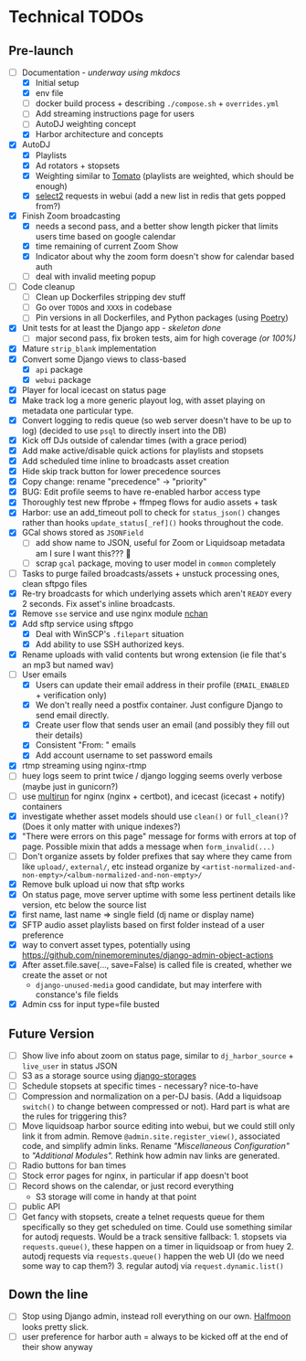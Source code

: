 # Technical TODOs

## Pre-launch

- [ ] Documentation - _underway using mkdocs_
    - [x] Initial setup
    - [x] env file
    - [ ] docker build process + describing `./compose.sh` + `overrides.yml`
    - [ ] Add streaming instructions page for users
    - [ ] AutoDJ weighting concept
    - [x] Harbor architecture and concepts
- [x] AutoDJ
    - [x] Playlists
    - [x] Ad rotators + stopsets
    - [x] Weighting similar to [Tomato](https://github.com/dtcooper/tomato) (playlists are weighted,
      which should be enough)
    - [x] [select2](https://django-easy-select2.readthedocs.io/) requests in webui (add a new list in
        redis that gets popped from?)
- [x] Finish Zoom broadcasting
    - [x] needs a second pass, and a better show length picker that limits users time based on google calendar
    - [x] time remaining of current Zoom Show
    - [x] Indicator about why the zoom form doesn't show for calendar based auth
    - [ ] deal with invalid meeting popup
- [ ] Code cleanup
    - [ ] Clean up Dockerfiles stripping dev stuff
    - [ ] Go over `TODO`s and `XXX`s in codebase
    - [ ] Pin versions in all Dockerfiles, and Python packages (using [Poetry](https://python-poetry.org/))
- [x] Unit tests for at least the Django app - _skeleton done_
    - [ ] major second pass, fix broken tests, aim for high coverage _(or 100%)_
- [x] Mature `strip_blank` implementation
- [x] Convert some Django views to class-based
    - [x] `api` package
    - [x] `webui` package
- [x] Player for local icecast on status page
- [x] Make track log a more generic playout log, with asset playing on metadata one
    particular type.
- [x] Convert logging to redis queue (so web server doesn't have to be up to log)
    (decided to use `psql` to directly insert into the DB)
- [x] Kick off DJs outside of calendar times (with a grace period)
- [x] Add make active/disable quick actions for playlists and stopsets
- [x] Add scheduled time inline to broadcasts asset creation
- [x] Hide skip track button for lower precedence sources
- [x] Copy change: rename "precedence" -> "priority"
- [x] BUG: Edit profile seems to have re-enabled harbor access type
- [x] Thoroughly test new ffprobe + ffmpeg flows for audio assets + task
- [x] Harbor: use an add_timeout poll to check for `status_json()` changes rather than
    hooks `update_status[_ref]()` hooks throughout the code.
- [x] GCal shows stored as `JSONField`
    - [ ] add show name to JSON, useful for Zoom or Liquidsoap metadata am I sure I want this??? :tongue:
    - [ ] scrap `gcal` package, moving to user model in `common` completely
- [ ] Tasks to purge failed broadcasts/assets + unstuck processing ones, clean sftpgo files
- [x] Re-try broadcasts for which underlying assets which aren't `READY` every 2 seconds.
    Fix asset's inline broadcasts.
- [x] Remove `sse` service and use nginx module [nchan](https://nchan.io/)
- [x] Add sftp service using sftpgo
    - [x] Deal with WinSCP's `.filepart` situation
    - [x] Add ability to use SSH authorized keys.
- [x] Rename uploads with valid contents but wrong extension (ie file that's an mp3 but named wav)
- [ ] User emails
    - [x] Users can update their email address in their profile (`EMAIL_ENABLED` + verification only)
    - [x] We don't really need a postfix container. Just configure Django to send email directly.
    - [x] Create user flow that sends user an email (and possibly they fill out their details)
    - [x] Consistent "From: " emails
    - [x] Add account username to set password emails
- [x] rtmp streaming using nginx-rtmp
- [ ] huey logs seem to print twice / django logging seems overly verbose (maybe just in gunicorn?)
- [ ] use [multirun](https://github.com/nicolas-van/multirun) for nginx (nginx + certbot),
    and icecast (icecast + notify) containers
- [x] investigate whether asset models should use `clean()` or `full_clean()`?
    (Does it only matter with unique indexes?)
- [x] "There were errors on this page" message for forms with errors at top of page. Possible mixin
    that adds a message when `form_invalid(...)`
- [ ] Don't organize assets by folder prefixes that say where they came from like `upload/`, `external/`, etc
    instead organize by `<artist-normalized-and-non-empty>/<album-normalized-and-non-empty>/`
- [x] Remove bulk upload ui now that sftp works
- [x] On status page, move server uptime with some less pertinent details like version, etc below the source list
- [x] first name, last name => single field (dj name or display name)
- [x] SFTP audio asset playlists based on first folder instead of a user preference
- [x] way to convert asset types, potentially using https://github.com/ninemoreminutes/django-admin-object-actions
- [x] After asset.file.save(..., save=False) is called file is created, whether we create the asset or not
    - `django-unused-media` good candidate, but may interfere with constance's file fields
- [x] Admin css for input type=file busted

## Future Version

- [ ] Show live info about zoom on status page, similar to `dj_harbor_source` + `live_user` in status JSON
- [ ] S3 as a storage source using [django-storages](https://django-storages.readthedocs.io/)
- [ ] Schedule stopsets at specific times - necessary? nice-to-have
- [ ] Compression and normalization on a per-DJ basis. (Add a liquidsoap `switch()` to
    change between compressed or not). Hard part is what are the rules for triggering this?
- [ ] Move liquidsoap harbor source editing into webui, but we could still only link it from admin.
    Remove `@admin.site.register_view()`, associated code, and simplify admin links.
    Rename _"Miscellaneous Configuration"_ to _"Additional Modules"._ Rethink how admin nav links are generated.
- [ ] Radio buttons for ban times
- [ ] Stock error pages for nginx, in particular if app doesn't boot
- [ ] Record shows on the calendar, or just record everything
    - S3 storage will come in handy at that point
- [ ] public API
- [ ] Get fancy with stopsets, create a telnet requests queue for them specifically so they get
    scheduled on time. Could use something similar for autodj requests. Would be a track sensitive fallback:
        1. stopsets via `requests.queue()`, these happen on a timer in liquidsoap or from huey
        2. autodj requests via `requests.queue()` happen the web UI (do we need some way to cap them?)
        3. regular autodj via `request.dynamic.list()`

## Down the line

- [ ] Stop using Django admin, instead roll everything on our own.
    [Halfmoon](https://gethalfmoon.com) looks pretty slick.
- [ ] user preference for harbor auth = always to be kicked off at the end of their show anyway
